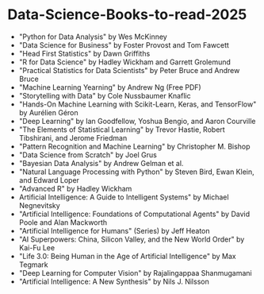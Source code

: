 # Data-Science-Books-to-read-2025

- "Python for Data Analysis" by Wes McKinney
- "Data Science for Business" by Foster Provost and Tom Fawcett
- "Head First Statistics" by Dawn Griffiths
- "R for Data Science" by Hadley Wickham and Garrett Grolemund
- "Practical Statistics for Data Scientists" by Peter Bruce and Andrew Bruce
- "Machine Learning Yearning" by Andrew Ng (Free PDF)
- "Storytelling with Data" by Cole Nussbaumer Knaflic
- "Hands-On Machine Learning with Scikit-Learn, Keras, and TensorFlow" by Aurélien Géron
- "Deep Learning" by Ian Goodfellow, Yoshua Bengio, and Aaron Courville
- "The Elements of Statistical Learning" by Trevor Hastie, Robert Tibshirani, and Jerome Friedman
- "Pattern Recognition and Machine Learning" by Christopher M. Bishop
- "Data Science from Scratch" by Joel Grus
- "Bayesian Data Analysis" by Andrew Gelman et al.
- "Natural Language Processing with Python" by Steven Bird, Ewan Klein, and Edward Loper
- "Advanced R" by Hadley Wickham
- Artificial Intelligence: A Guide to Intelligent Systems" by Michael Negnevitsky
- "Artificial Intelligence: Foundations of Computational Agents" by David Poole and Alan Mackworth
- "Artificial Intelligence for Humans" (Series) by Jeff Heaton
- "AI Superpowers: China, Silicon Valley, and the New World Order" by Kai-Fu Lee
- "Life 3.0: Being Human in the Age of Artificial Intelligence" by Max Tegmark
- "Deep Learning for Computer Vision" by Rajalingappaa Shanmugamani
- "Artificial Intelligence: A New Synthesis" by Nils J. Nilsson
